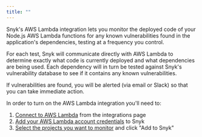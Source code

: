 ```yaml
---
title: ""
---
```


Snyk's AWS Lambda integration lets you monitor the deployed code of your Node.js AWS Lambda functions for any known vulnerabilities found in the application's dependencies, testing at a frequency you control.

For each test, Snyk will communicate directly with AWS Lambda to determine exactly what code is currently deployed and what dependencies are being used. Each dependency will in turn be tested against Snyk's vulnerability database to see if it contains any known vulnerabilities. 

If vulnerabilities are found, you will be alerted (via email or Slack) so that you can take immediate action.

In order to turn on the AWS Lambda integration you'll need to:

1. [Connect to AWS Lambda](#connecting-snyk-to-heroku) from the integrations page
2. [Add your AWS Lambda account credentials](#generating-your-aws-lambda-api-key) to Snyk
3. [Select the projects you want to monitor](#adding-lambda-functions) and click "Add to Snyk"
